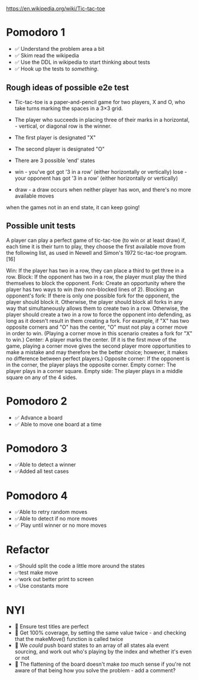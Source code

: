 https://en.wikipedia.org/wiki/Tic-tac-toe

# Pomodoro 1
- ✅ Understand the problem area a bit
- ✅ Skim read the wikipedia
- ✅ Use the DDL in wikipedia to start thinking about tests
- ✅ Hook up the tests to _something_.

## Rough ideas of possible e2e test
- Tic-tac-toe is a paper-and-pencil game for two players, X and O, who take turns marking the spaces in a 3×3 grid.
- The player who succeeds in placing three of their marks in a horizontal, - vertical, or diagonal row is the winner.

- The first player is designated "X"
- The second player is designated "O"

- There are 3 possible 'end' states
- win - you've got got '3 in a row' (either horizontally or vertically)
lose - your opponent has got '3 in a row' (either horizontally or vertically)
- draw - a draw occurs when neither player has won, and there's no more available moves

when the games not in an end state, it can keep going!

## Possible unit tests
A player can play a perfect game of tic-tac-toe (to win or at least draw) if, each time it is their turn to play, they choose the first available move from the following list, as used in Newell and Simon's 1972 tic-tac-toe program.[16]

Win: If the player has two in a row, they can place a third to get three in a row.
Block: If the opponent has two in a row, the player must play the third themselves to block the opponent.
Fork: Create an opportunity where the player has two ways to win (two non-blocked lines of 2).
Blocking an opponent's fork: If there is only one possible fork for the opponent, the player should block it. Otherwise, the player should block all forks in any way that simultaneously allows them to create two in a row. Otherwise, the player should create a two in a row to force the opponent into defending, as long as it doesn't result in them creating a fork. For example, if "X" has two opposite corners and "O" has the center, "O" must not play a corner move in order to win. (Playing a corner move in this scenario creates a fork for "X" to win.)
Center: A player marks the center. (If it is the first move of the game, playing a corner move gives the second player more opportunities to make a mistake and may therefore be the better choice; however, it makes no difference between perfect players.)
Opposite corner: If the opponent is in the corner, the player plays the opposite corner.
Empty corner: The player plays in a corner square.
Empty side: The player plays in a middle square on any of the 4 sides.


# Pomodoro 2
- ✅ Advance a board
- ✅ Able to move one board at a time 

# Pomodoro 3
- ✅Able to detect a winner
- ✅Added all test cases

# Pomodoro 4
- ✅Able to retry random moves
- ✅Able to detect if no more moves
- ✅ Play until winner or no more moves


# Refactor
- ✅Should split the code a little more around the states
- ✅test make move
- ✅work out better print to screen
- ✅Use constants more

# NYI
- 🚧 Ensure test titles are perfect
- 🚧 Get 100% coverage, by setting the same value twice - and checking that the makeMove() function is called twice
- 🚧 We _could_ push board states to an array of all states ala event sourcing, and work out who's playing by the index and whether it's even or not
- 🚧 The flattening of the board doesn't make _too_ much sense if you're not aware of that being how you solve the problem - add a comment?
